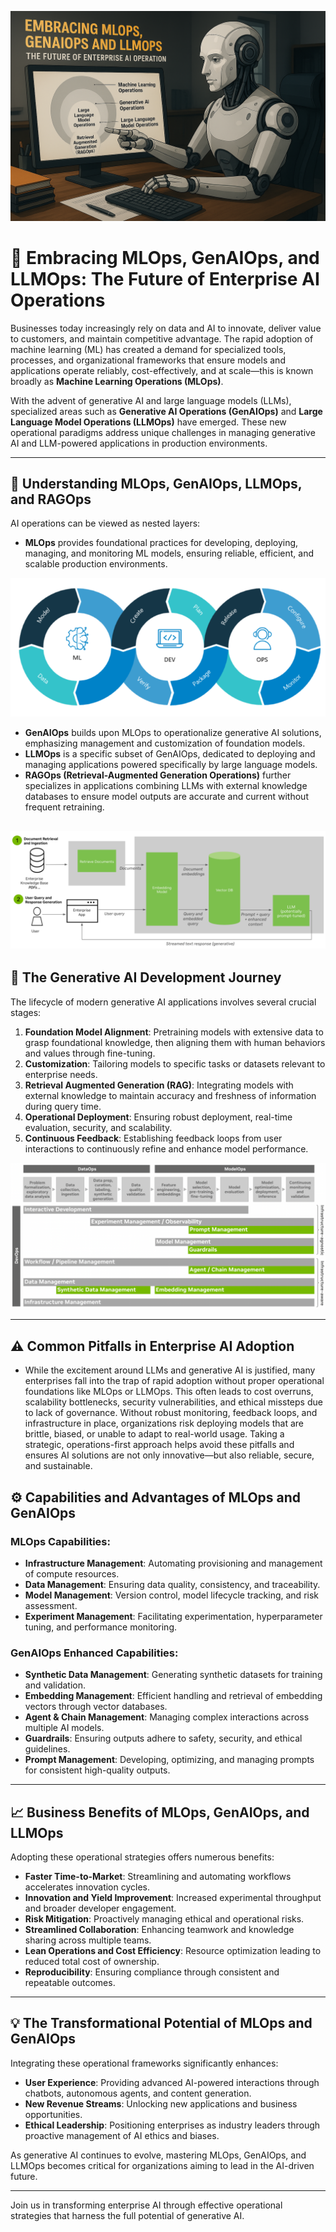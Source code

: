 ![Blog Header](assets/blog.png)

# 🚀 Embracing MLOps, GenAIOps, and LLMOps: The Future of Enterprise AI Operations

Businesses today increasingly rely on data and AI to innovate, deliver value to customers, and maintain competitive advantage. The rapid adoption of machine learning (ML) has created a demand for specialized tools, processes, and organizational frameworks that ensure models and applications operate reliably, cost-effectively, and at scale—this is known broadly as **Machine Learning Operations (MLOps)**.

With the advent of generative AI and large language models (LLMs), specialized areas such as **Generative AI Operations (GenAIOps)** and **Large Language Model Operations (LLMOps)** have emerged. These new operational paradigms address unique challenges in managing generative AI and LLM-powered applications in production environments.

---

## 🌟 Understanding MLOps, GenAIOps, LLMOps, and RAGOps

AI operations can be viewed as nested layers:

- **MLOps** provides foundational practices for developing, deploying, managing, and monitoring ML models, ensuring reliable, efficient, and scalable production environments.


![MLOps Lifecycle](assets/MLops.png)



- **GenAIOps** builds upon MLOps to operationalize generative AI solutions, emphasizing management and customization of foundation models.
- **LLMOps** is a specific subset of GenAIOps, dedicated to deploying and managing applications powered specifically by large language models.
- **RAGOps (Retrieval-Augmented Generation Operations)** further specializes in applications combining LLMs with external knowledge databases to ensure model outputs are accurate and current without frequent retraining.

![RAGOps Lifecycle](assets/ragops.png)
---

## 🎯 The Generative AI Development Journey

The lifecycle of modern generative AI applications involves several crucial stages:

1. **Foundation Model Alignment**: Pretraining models with extensive data to grasp foundational knowledge, then aligning them with human behaviors and values through fine-tuning.
2. **Customization**: Tailoring models to specific tasks or datasets relevant to enterprise needs.
3. **Retrieval Augmented Generation (RAG)**: Integrating models with external knowledge to maintain accuracy and freshness of information during query time.
4. **Operational Deployment**: Ensuring robust deployment, real-time evaluation, security, and scalability.
5. **Continuous Feedback**: Establishing feedback loops from user interactions to continuously refine and enhance model performance.

![End-to-End AI Architecture](assets/endtoend.png)

---
## ⚠️ Common Pitfalls in Enterprise AI Adoption

- While the excitement around LLMs and generative AI is justified, many enterprises fall into the trap of rapid adoption without proper operational foundations like MLOps or LLMOps. This often leads to cost overruns, scalability bottlenecks, security vulnerabilities, and ethical missteps due to lack of governance. Without robust monitoring, feedback loops, and infrastructure in place, organizations risk deploying models that are brittle, biased, or unable to adapt to real-world usage. Taking a strategic, operations-first approach helps avoid these pitfalls and ensures AI solutions are not only innovative—but also reliable, secure, and sustainable.



## ⚙️ Capabilities and Advantages of MLOps and GenAIOps

### MLOps Capabilities:
- **Infrastructure Management**: Automating provisioning and management of compute resources.
- **Data Management**: Ensuring data quality, consistency, and traceability.
- **Model Management**: Version control, model lifecycle tracking, and risk assessment.
- **Experiment Management**: Facilitating experimentation, hyperparameter tuning, and performance monitoring.

### GenAIOps Enhanced Capabilities:
- **Synthetic Data Management**: Generating synthetic datasets for training and validation.
- **Embedding Management**: Efficient handling and retrieval of embedding vectors through vector databases.
- **Agent & Chain Management**: Managing complex interactions across multiple AI models.
- **Guardrails**: Ensuring outputs adhere to safety, security, and ethical guidelines.
- **Prompt Management**: Developing, optimizing, and managing prompts for consistent high-quality outputs.

---

## 📈 Business Benefits of MLOps, GenAIOps, and LLMOps

Adopting these operational strategies offers numerous benefits:

- **Faster Time-to-Market**: Streamlining and automating workflows accelerates innovation cycles.
- **Innovation and Yield Improvement**: Increased experimental throughput and broader developer engagement.
- **Risk Mitigation**: Proactively managing ethical and operational risks.
- **Streamlined Collaboration**: Enhancing teamwork and knowledge sharing across multiple teams.
- **Lean Operations and Cost Efficiency**: Resource optimization leading to reduced total cost of ownership.
- **Reproducibility**: Ensuring compliance through consistent and repeatable outcomes.

---

## 💡 The Transformational Potential of MLOps and GenAIOps

Integrating these operational frameworks significantly enhances:

- **User Experience**: Providing advanced AI-powered interactions through chatbots, autonomous agents, and content generation.
- **New Revenue Streams**: Unlocking new applications and business opportunities.
- **Ethical Leadership**: Positioning enterprises as industry leaders through proactive management of AI ethics and biases.

As generative AI continues to evolve, mastering MLOps, GenAIOps, and LLMOps becomes critical for organizations aiming to lead in the AI-driven future.

---

Join us in transforming enterprise AI through effective operational strategies that harness the full potential of generative AI.

